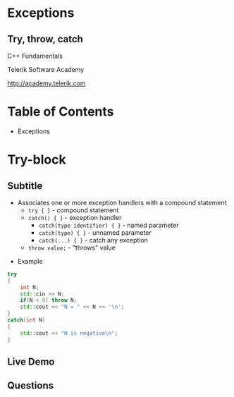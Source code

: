 <!-- section start -->
<!-- attr: { id:'title', class:'slide-title', hasScriptWrapper:true } -->
# Exceptions
## Try, throw, catch

<div class="signature">
    <p class="signature-course">C++ Fundamentals</p>
    <p class="signature-initiative">Telerik Software Academy</p>
    <a href="http://academy.telerik.com" class="signature-link">http://academy.telerik.com</a>
</div>

<!-- section start -->
<!-- attr: {} -->
# Table of Contents
- Exceptions

<!-- section start -->
<!-- attr: { class:'slide-section' } -->
# Try-block
## Subtitle

<!-- attr: { showInPresentation:true,style:'font-size:40px' } -->
<!-- # Try-block -->
- Associates one or more exception handlers with a compound statement
  - `try { }` - compound statement
  - `catch() { }` - exception handler
    - `catch(type identifier) { }` - named parameter
    - `catch(type) { }` - unnamed parameter
    - `catch(...) { }` - catch any exception
  - `throw value;` - "throws" value

<!-- attr: { showInPresentation:true,style:'font-size:40px' } -->
<!-- # Try-block -->
- Example

```cpp
try
{
	int N;
	std::cin >> N;
	if(N < 0) throw N;
	std::cout << "N = " << N << '\n';
}
catch(int N)
{
	std::cout << "N is negative\n";
}
```

<!-- attr: { class:'slide-section demo', showInPresentation:true } -->
<!-- # Try-block -->
## Live Demo

<!-- section start -->
<!-- attr: { class:'slide-questions', showInPresentation:true } -->
<!-- # Templates -->
## Questions
